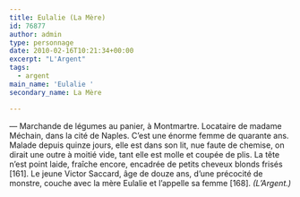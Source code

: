 ```yaml
---
title: Eulalie (La Mère)
id: 76877
author: admin
type: personnage
date: 2010-02-16T10:21:34+00:00
excerpt: "L'Argent"
tags:
  - argent
main_name: 'Eulalie '
secondary_name: La Mère

---
```

— Marchande de légumes au panier, à Montmartre. Locataire de madame Méchain, dans la cité de Naples. C&rsquo;est une énorme femme de quarante ans. Malade depuis quinze jours, elle est dans son lit, nue faute de chemise, on dirait une outre à moitié vide, tant elle est molle et coupée de plis. La tête n&rsquo;est point laide, fraîche encore, encadrée de petits cheveux blonds frisés [161]. Le jeune Victor Saccard, âge de douze ans, d&rsquo;une précocité de monstre, couche avec la mère Eulalie et l&rsquo;appelle sa femme [168]. _(L&rsquo;Argent.)_